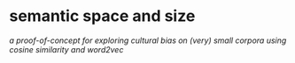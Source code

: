 # semantic space and size

*a proof-of-concept for exploring cultural bias on (very) small corpora using cosine similarity and word2vec*
